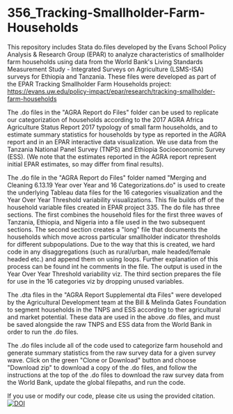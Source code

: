 # 356_Tracking-Smallholder-Farm-Households

This repository includes Stata do.files developed by the Evans School Policy Analysis & Research Group (EPAR) to analyze characteristics of smallholder farm households using data from the World Bank's Living Standards Measurement Study - Integrated Surveys on Agriculture (LSMS-ISA) surveys for Ethiopia and Tanzania. These files were developed as part of the EPAR Tracking Smallholder Farm Households project: https://evans.uw.edu/policy-impact/epar/research/tracking-smallholder-farm-households

The .do files in the "AGRA Report do Files" folder can be used to replicate our categorization of households according to the 2017 AGRA Africa Agriculture Status Report 2017 typology of small farm households, and to estimate summary statistics for households by type as reported in the AGRA report and in an EPAR interactive data visualization. We use data from the Tanzania National Panel Survey (TNPS) and Ethiopia Socioeconomic Survey (ESS). (We note that the estimates reported in the AGRA report represent initial EPAR estimates, so may differ from final results).

The .do file in the "AGRA Report do Files" folder named "Merging and Cleaning 6.13.19 Year over Year and 16 Categorizations.do" is used to create the underlying Tableau data files for the 16 categories visualization and the Year Over Year Threshold variability visualizations. This file builds off of the household variable files created in EPAR project 335.  The do file has three sections. The first combines the household files for the first three waves of Tanzania, Ethiopia, and Nigeria into a file used in the two subsequent sections. The second section creates a "long" file that documents the households which move across particular smallholder indicator thresholds for different subpopulations.  Due to the way that this is created, we hard code in any disaggregations (such as rural/urban, male headed/female headed etc.) and append them on using loops.  Further explanation of this process can be found int he comments in the file.  The output is used in the Year Over Year Threshold variability viz. The third section prepares the file for use in the 16 categories viz by dropping unused variables.   

The .dta files in the "AGRA Report Supplemental dta Files" were developed by the Agricultural Development team at the Bill & Melinda Gates Foundation to segment households in the TNPS and ESS according to ther agricultural and market potential. These data are used in the above .do files, and must be saved alongside the raw TNPS and ESS data from the World Bank in order to run the .do files.

The .do files include all of the code used to categorize farm household and generate summary statistics from the raw survey data for a given survey wave. Click on the green "Clone or Download" button and choose "Download zip" to download a copy of the .do files, and follow the instructions at the top of the .do files to download the raw survey data from the World Bank, update the global filepaths, and run the code. 

If you use or modify our code, please cite us using the provided citation. 
[![DOI](https://zenodo.org/badge/113353161.svg)](https://zenodo.org/badge/latestdoi/113353161)
